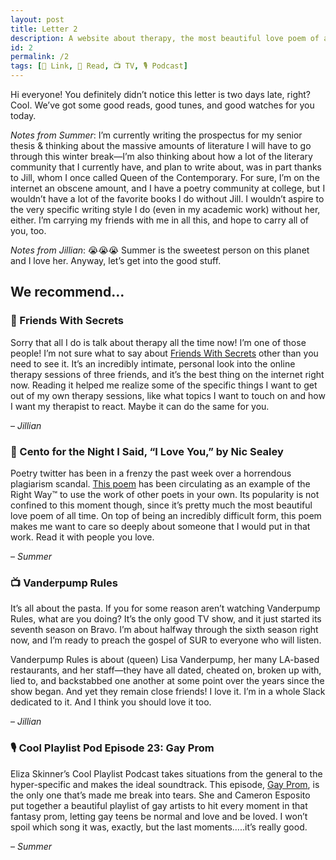 ```yaml
---
layout: post
title: Letter 2
description: A website about therapy, the most beautiful love poem of all time, guilty pleasure reality TV, and a podcast that will make you cry.
id: 2
permalink: /2
tags: [🔗 Link, 📖 Read, 📺 TV, 🎙️ Podcast]
---
```


Hi everyone! You definitely didn’t notice this letter is two days late, right? Cool. We’ve got some good reads, good tunes, and good watches for you today.

_Notes from Summer_: I’m currently writing the prospectus for my senior thesis & thinking about the massive amounts of literature I will have to go through this winter break—I’m also thinking about how a lot of the literary community that I currently have, and plan to write about, was in part thanks to Jill, whom I once called Queen of the Contemporary. For sure, I’m on the internet an obscene amount, and I have a poetry community at college, but I wouldn’t have a lot of the favorite books I do without Jill. I wouldn’t aspire to the very specific writing style I do (even in my academic work) without her, either. I’m carrying my friends with me in all this, and hope to carry all of you, too.

_Notes from Jillian_: 😭😭😭 Summer is the sweetest person on this planet and I love her. Anyway, let’s get into the good stuff.

## We recommend…

### 🔗 Friends With Secrets

Sorry that all I do is talk about therapy all the time now! I’m one of those people! I’m not sure what to say about [Friends With Secrets](http://friendswithsecrets.com/) other than you need to see it. It’s an incredibly intimate, personal look into the online therapy sessions of three friends, and it’s the best thing on the internet right now. Reading it helped me realize some of the specific things I want to get out of my own therapy sessions, like what topics I want to touch on and how I want my therapist to react. Maybe it can do the same for you.

– _Jillian_

### 📖 Cento for the Night I Said, “I Love You,” by Nic Sealey

Poetry twitter has been in a frenzy the past week over a horrendous plagiarism scandal. [This poem](https://pen.org/cento-night-said-love/) has been circulating as an example of the Right Way™ to use the work of other poets in your own. Its popularity is not confined to this moment though, since it’s pretty much the most beautiful love poem of all time. On top of being an incredibly difficult form, this poem makes me want to care so deeply about someone that I would put in that work. Read it with people you love.

– _Summer_

### 📺 Vanderpump Rules

It’s all about the pasta. If you for some reason aren’t watching Vanderpump Rules, what are you doing? It’s the only good TV show, and it just started its seventh season on Bravo. I’m about halfway through the sixth season right now, and I’m ready to preach the gospel of SUR to everyone who will listen.

Vanderpump Rules is about (queen) Lisa Vanderpump, her many LA-based restaurants, and her staff—they have all dated, cheated on, broken up with, lied to, and backstabbed one another at some point over the years since the show began. And yet they remain close friends! I love it. I’m in a whole Slack dedicated to it. And I think you should love it too.

– _Jillian_

### 🎙 Cool Playlist Pod Episode 23: Gay Prom

Eliza Skinner’s Cool Playlist Podcast takes situations from the general to the hyper-specific and makes the ideal soundtrack. This episode, [Gay Prom](https://coolplaylistpod.com/2018/05/29/ep-23-gay-prom-with-cameron-esposito/), is the only one that’s made me break into tears. She and Cameron Esposito put together a beautiful playlist of gay artists to hit every moment in that fantasy prom, letting gay teens be normal and love and be loved. I won’t spoil which song it was, exactly, but the last moments…..it’s really good.

– _Summer_
